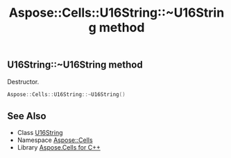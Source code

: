 ﻿---
title: Aspose::Cells::U16String::~U16String method
linktitle: ~U16String
second_title: Aspose.Cells for C++ API Reference
description: 'Aspose::Cells::U16String::~U16String method. Destructor in C++.'
type: docs
weight: 200
url: /cpp/aspose.cells/u16string/~u16string/
---
## U16String::~U16String method


Destructor.

```cpp
Aspose::Cells::U16String::~U16String()
```

## See Also

* Class [U16String](../)
* Namespace [Aspose::Cells](../../)
* Library [Aspose.Cells for C++](../../../)
